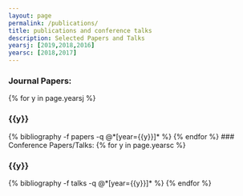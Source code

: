 ```yaml
---
layout: page
permalink: /publications/
title: publications and conference talks
description: Selected Papers and Talks
yearsj: [2019,2018,2016]
yearsc: [2018,2017]
---
```

### Journal Papers:
{% for y in page.yearsj %}
  <h3 class="year">{{y}}</h3>
  {% bibliography -f papers -q @*[year={{y}}]* %}
{% endfor %}
### Conference Papers/Talks:
{% for y in page.yearsc %}
  <h3 class="year">{{y}}</h3>
  {% bibliography -f talks -q @*[year={{y}}]* %}
{% endfor %}
